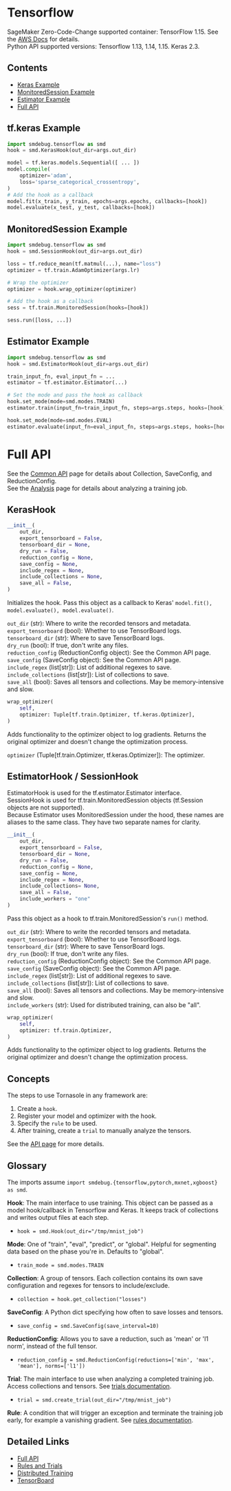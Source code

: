 # Tensorflow

SageMaker Zero-Code-Change supported container: TensorFlow 1.15. See the [AWS Docs](https://link.com) for details.\
Python API supported versions: Tensorflow 1.13, 1.14, 1.15. Keras 2.3.

## Contents
- [Keras Example](#keras-example)
- [MonitoredSession Example](#monitored-session-example)
- [Estimator Example](#estimator-example)
- [Full API](#full-api)

## tf.keras Example
```python
import smdebug.tensorflow as smd
hook = smd.KerasHook(out_dir=args.out_dir)

model = tf.keras.models.Sequential([ ... ])
model.compile(
    optimizer='adam',
    loss='sparse_categorical_crossentropy',
)
# Add the hook as a callback
model.fit(x_train, y_train, epochs=args.epochs, callbacks=[hook])
model.evaluate(x_test, y_test, callbacks=[hook])
```

## MonitoredSession Example
```python
import smdebug.tensorflow as smd
hook = smd.SessionHook(out_dir=args.out_dir)

loss = tf.reduce_mean(tf.matmul(...), name="loss")
optimizer = tf.train.AdamOptimizer(args.lr)

# Wrap the optimizer
optimizer = hook.wrap_optimizer(optimizer)

# Add the hook as a callback
sess = tf.train.MonitoredSession(hooks=[hook])

sess.run([loss, ...])
```

## Estimator Example
```python
import smdebug.tensorflow as smd
hook = smd.EstimatorHook(out_dir=args.out_dir)

train_input_fn, eval_input_fn = ...
estimator = tf.estimator.Estimator(...)

# Set the mode and pass the hook as callback
hook.set_mode(mode=smd.modes.TRAIN)
estimator.train(input_fn=train_input_fn, steps=args.steps, hooks=[hook])

hook.set_mode(mode=smd.modes.EVAL)
estimator.evaluate(input_fn=eval_input_fn, steps=args.steps, hooks=[hook])
```


# Full API

See the [Common API](https://link.com) page for details about Collection, SaveConfig, and ReductionConfig.\
See the [Analysis](https://link.com) page for details about analyzing a training job.

## KerasHook
```python
__init__(
    out_dir,
    export_tensorboard = False,
    tensorboard_dir = None,
    dry_run = False,
    reduction_config = None,
    save_config = None,
    include_regex = None,
    include_collections = None,
    save_all = False,
)
```
Initializes the hook. Pass this object as a callback to Keras' `model.fit(), model.evaluate(), model.evaluate()`.

`out_dir` (str): Where to write the recorded tensors and metadata.\
`export_tensorboard` (bool): Whether to use TensorBoard logs.\
`tensorboard_dir` (str): Where to save TensorBoard logs.\
`dry_run` (bool): If true, don't write any files.\
`reduction_config` (ReductionConfig object): See the Common API page.\
`save_config` (SaveConfig object): See the Common API page.\
`include_regex` (list[str]): List of additional regexes to save.\
`include_collections` (list[str]): List of collections to save.\
`save_all` (bool): Saves all tensors and collections. May be memory-intensive and slow.


```python
wrap_optimizer(
    self,
    optimizer: Tuple[tf.train.Optimizer, tf.keras.Optimizer],
)
```
Adds functionality to the optimizer object to log gradients. Returns the original optimizer and doesn't change the optimization process.

`optimizer` (Tuple[tf.train.Optimizer, tf.keras.Optimizer]): The optimizer.


## EstimatorHook / SessionHook
EstimatorHook is used for the tf.estimator.Estimator interface.\
SessionHook is used for tf.train.MonitoredSession objects (tf.Session objects are not supported).\
Because Estimator uses MonitoredSession under the hood, these names are aliases to the same class. They have two separate names for clarity.
```python
__init__(
    out_dir,
    export_tensorboard = False,
    tensorboard_dir = None,
    dry_run = False,
    reduction_config = None,
    save_config = None,
    include_regex = None,
    include_collections= None,
    save_all = False,
    include_workers = "one"
)
```

Pass this object as a hook to tf.train.MonitoredSession's `run()` method.

`out_dir` (str): Where to write the recorded tensors and metadata.\
`export_tensorboard` (bool): Whether to use TensorBoard logs.\
`tensorboard_dir` (str): Where to save TensorBoard logs.\
`dry_run` (bool): If true, don't write any files.\
`reduction_config` (ReductionConfig object): See the Common API page.\
`save_config` (SaveConfig object): See the Common API page.\
`include_regex` (list[str]): List of additional regexes to save.\
`include_collections` (list[str]): List of collections to save.\
`save_all` (bool): Saves all tensors and collections. May be memory-intensive and slow.\
`include_workers` (str): Used for distributed training, can also be "all".

```python
wrap_optimizer(
    self,
    optimizer: tf.train.Optimizer,
)
```
Adds functionality to the optimizer object to log gradients. Returns the original optimizer and doesn't change the optimization process.

## Concepts
The steps to use Tornasole in any framework are:

1. Create a `hook`.
2. Register your model and optimizer with the hook.
3. Specify the `rule` to be used.
4. After training, create a `trial` to manually analyze the tensors.

See the [API page](https://link.com) for more details.

## Glossary

The imports assume `import smdebug.{tensorflow,pytorch,mxnet,xgboost} as smd`.

**Hook**: The main interface to use training. This object can be passed as a model hook/callback
in Tensorflow and Keras. It keeps track of collections and writes output files at each step.
- `hook = smd.Hook(out_dir="/tmp/mnist_job")`

**Mode**: One of "train", "eval", "predict", or "global". Helpful for segmenting data based on the phase
you're in. Defaults to "global".
- `train_mode = smd.modes.TRAIN`

**Collection**: A group of tensors. Each collection contains its own save configuration and regexes for
tensors to include/exclude.
- `collection = hook.get_collection("losses")`

**SaveConfig**: A Python dict specifying how often to save losses and tensors.
- `save_config = smd.SaveConfig(save_interval=10)`

**ReductionConfig**: Allows you to save a reduction, such as 'mean' or 'l1 norm', instead of the full tensor.
- `reduction_config = smd.ReductionConfig(reductions=['min', 'max', 'mean'], norms=['l1'])`

**Trial**: The main interface to use when analyzing a completed training job. Access collections and tensors. See [trials documentation](https://link.com).
- `trial = smd.create_trial(out_dir="/tmp/mnist_job")`

**Rule**: A condition that will trigger an exception and terminate the training job early, for example a vanishing gradient. See [rules documentation](https://link.com).

## Detailed Links
- [Full API](https://link.com)
- [Rules and Trials](https://link.com)
- [Distributed Training](https://link.com)
- [TensorBoard](https://link.com)

